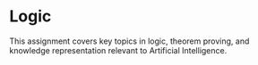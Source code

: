 # Logic
This assignment covers key topics in logic, theorem proving, and knowledge representation relevant to Artificial Intelligence.
